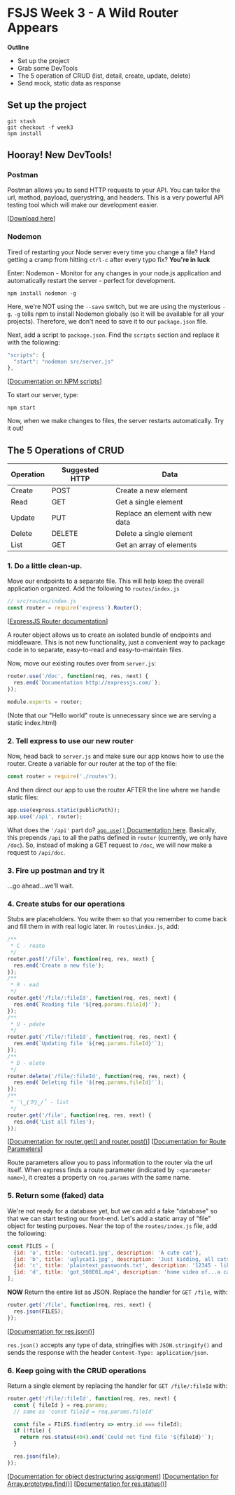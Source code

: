 # FSJS Week 3 - A Wild Router Appears

**Outline**

* Set up the project
* Grab some DevTools
* The 5 operation of CRUD (list, detail, create, update, delete)
* Send mock, static data as response


## Set up the project
```
git stash
git checkout -f week3
npm install
```

## Hooray! New DevTools!

### Postman

Postman allows you to send HTTP requests to your API.  You can tailor the url, method, payload, querystring, and headers.  This is a very powerful API testing tool which will make our development easier.

[[Download here](https://www.getpostman.com/docs/postman/launching_postman/installation_and_updates)]

### Nodemon

Tired of restarting your Node server every time you change a file? Hand getting a cramp from hitting `ctrl-c` after every typo fix? **You're in luck**

Enter: Nodemon - Monitor for any changes in your node.js application and automatically restart the server - perfect for development.

```
npm install nodemon -g
```

Here, we're NOT using the `--save` switch, but we are using the mysterious `-g`.  `-g` tells npm to install Nodemon globally (so it will be available for all your projects).  Therefore, we don't need to save it to our `package.json` file.

Next, add a script to `package.json`.  Find the `scripts` section and replace it with the following:
```javascript
"scripts": {
  "start": "nodemon src/server.js"
},
```
[[Documentation on NPM scripts](https://docs.npmjs.com/misc/scripts)]

To start our server, type:
```
npm start
```

Now, when we make changes to files, the server restarts automatically.  Try it out!

## The 5 Operations of CRUD

| Operation | Suggested HTTP | Data |
| --- | --- | --- |
| Create | POST | Create a new element |
| Read   | GET  | Get a single element |
| Update | PUT  | Replace an element with new data |
| Delete | DELETE | Delete a single element |
| List | GET  | Get an array of elements |

### 1. Do a little clean-up.

Move our endpoints to a separate file. This will help keep the overall application organized.  Add the following to `routes/index.js`
```javascript
// src/routes/index.js
const router = require('express').Router();
```
[[ExpressJS Router documentation](https://expressjs.com/en/4x/api.html#router)]

A router object allows us to create an isolated bundle of endpoints and middleware.  This is not new functionality, just a convenient way to package code in to separate, easy-to-read and easy-to-maintain files.

Now, move our existing routes over from `server.js`:
```javascript
router.use('/doc', function(req, res, next) {
  res.end(`Documentation http://expressjs.com/`);
});

module.exports = router;
```
(Note that our "Hello world" route is unnecessary since we are serving a static index.html)

### 2. Tell express to use our new router

Now, head back to `server.js` and make sure our app knows how to use the router.  Create a variable for our router at the top of the file:
```javascript
const router = require('./routes');
```
And then direct our app to use the router AFTER the line where we handle static files:
```javascript
app.use(express.static(publicPath));
app.use('/api', router);
```

What does the `'/api'` part do? [`app.use()` Documentation here](https://expressjs.com/en/4x/api.html#app.use).  Basically, this prepends `/api` to all the paths defined in `router` (currently, we only have `/doc`). So, instead of making a GET request to `/doc`, we will now make a request to `/api/doc`.

### 3. Fire up postman and try it

...go ahead...we'll wait.

### 4. Create stubs for our operations

Stubs are placeholders.  You write them so that you remember to come back and fill them in with real logic later.
In `routes\index.js`, add:

```javascript
/**
 * C - reate
 */
router.post('/file', function(req, res, next) {
  res.end('Create a new file');
});
/**
 * R - ead
 */
router.get('/file/:fileId', function(req, res, next) {
  res.end(`Reading file '${req.params.fileId}'`);
});
/**
 * U - pdate
 */
router.put('/file/:fileId', function(req, res, next) {
  res.end(`Updating file '${req.params.fileId}'`);
});
/**
 * D - elete
 */
router.delete('/file/:fileId', function(req, res, next) {
  res.end(`Deleting file '${req.params.fileId}'`);
});
/**
 * ¯\_(ツ)_/¯ - list
 */
router.get('/file', function(req, res, next) {
  res.end('List all files');
});
```
[[Documentation for router.get() and router.post()](https://expressjs.com/en/4x/api.html#router.METHOD)]
[[Documentation for Route Parameters](https://expressjs.com/en/guide/routing.html#route-parameters)]

Route parameters allow you to pass information to the router via the url itself.  When express finds a route parameter (indicated by `:<parameter name>`), it creates a property on `req.params` with the same name.

### 5. Return some (faked) data

We're not ready for a database yet, but we can add a fake "database" so that we can start testing our front-end.
Let's add a static array of "file" object for testing purposes.  Near the top of the `routes/index.js` file, add the following:
```javascript
const FILES = [
  {id: 'a', title: 'cutecat1.jpg', description: 'A cute cat'},
  {id: 'b', title: 'uglycat1.jpg', description: 'Just kidding, all cats are cute'},
  {id: 'c', title: 'plaintext_passwords.txt', description: '12345 - like my luggage'},
  {id: 'd', title: 'got_S08E01.mp4', description: 'home video of...a cat'},
];
```

**NOW** Return the entire list as JSON.  Replace the handler for `GET /file`, with:
```javascript
router.get('/file', function(req, res, next) {
  res.json(FILES);
});
```
[[Documentation for res.json()](https://expressjs.com/en/4x/api.html#res.json)]

`res.json()` accepts any type of data, stringifies with `JSON.stringify()` and sends the response with the header `Content-Type: application/json`.

### 6. Keep going with the CRUD operations

Return a single element by replacing the handler for `GET /file/:fileId` with:
```javascript
router.get('/file/:fileId', function(req, res, next) {
  const { fileId } = req.params;
  // same as 'const fileId = req.params.fileId'

  const file = FILES.find(entry => entry.id === fileId);
  if (!file) {
    return res.status(404).end(`Could not find file '${fileId}'`);
  }

  res.json(file);
});
```
[[Documentation for object destructuring assignment](https://developer.mozilla.org/en-US/docs/Web/JavaScript/Reference/Operators/Destructuring_assignment#Object_destructuring)]
[[Documentation for Array.prototype.find()](https://developer.mozilla.org/en-US/docs/Web/JavaScript/Reference/Global_Objects/Array/find?v=example)]
[[Documentation for res.status()](https://expressjs.com/en/4x/api.html#res.status)]